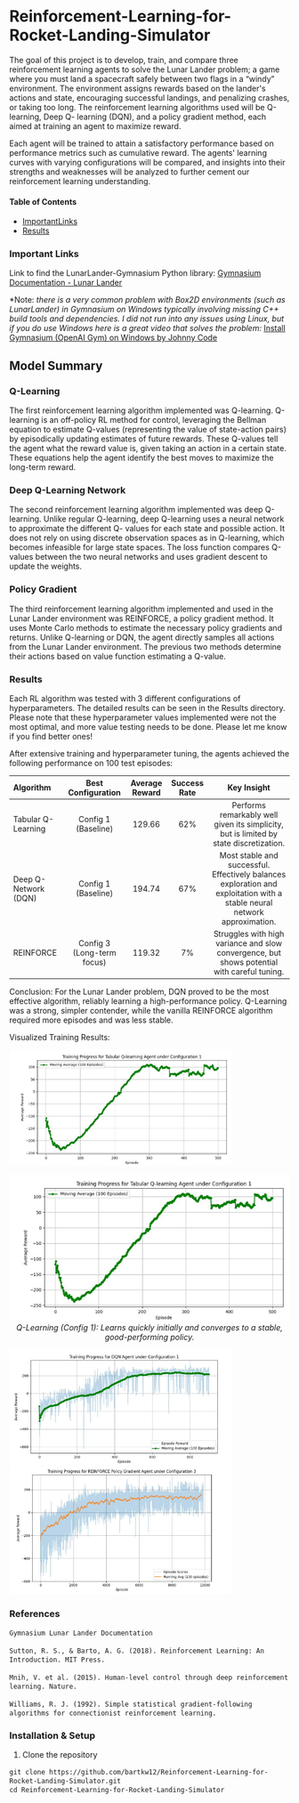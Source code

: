 # Reinforcement-Learning-for-Rocket-Landing-Simulator

The goal of this project is to develop, train, and compare three reinforcement learning
agents to solve the Lunar Lander problem; a game where you must land a spacecraft safely
between two flags in a “windy” environment. The environment assigns rewards based on
the lander's actions and state, encouraging successful landings, and penalizing crashes, or
taking too long. The reinforcement learning algorithms used will be Q-learning, Deep Q-
learning (DQN), and a policy gradient method, each aimed at training an agent to maximize
reward.

Each agent will be trained to attain a satisfactory performance based on performance
metrics such as cumulative reward. The agents' learning curves with varying configurations
will be compared, and insights into their strengths and weaknesses will be analyzed to
further cement our reinforcement learning understanding.

#### Table of Contents

- [ImportantLinks](#ImportantLinks)
- [Results](#Results)


### Important Links

Link to find the LunarLander-Gymnasium Python library:
[Gymnasium Documentation - Lunar Lander](https://gymnasium.farama.org/environments/box2d/lunar_lander/)


*Note: *there is a very common problem with Box2D environments (such as LunarLander) in Gymnasium on Windows typically involving missing C++ build tools and dependencies. 
I did not run into any issues using Linux, but if you do use Windows here is a great video that solves the problem:*
[Install Gymnasium (OpenAI Gym) on Windows by Johnny Code](https://www.youtube.com/watch?v=gMgj4pSHLww)

## Model Summary

### Q-Learning

The first reinforcement learning algorithm implemented was Q-learning. Q-learning is an
off-policy RL method for control, leveraging the Bellman equation to estimate Q-values
(representing the value of state-action pairs) by episodically updating estimates of future
rewards. These Q-values tell the agent what the reward value is, given taking an action in a
certain state. These equations help the agent identify the best moves to maximize the
long-term reward.

### Deep Q-Learning Network

The second reinforcement learning algorithm implemented was deep Q-learning. Unlike
regular Q-learning, deep Q-learning uses a neural network to approximate the different Q-
values for each state and possible action. It does not rely on using discrete observation
spaces as in Q-learning, which becomes infeasible for large state spaces. The loss function
compares Q-values between the two neural networks and uses gradient descent to update
the weights.

### Policy Gradient

The third reinforcement learning algorithm implemented and used in the Lunar Lander
environment was REINFORCE, a policy gradient method. It uses Monte Carlo methods to
estimate the necessary policy gradients and returns. Unlike Q-learning or DQN, the agent
directly samples all actions from the Lunar Lander environment. The previous two
methods determine their actions based on value function estimating a Q-value.

### Results

Each RL algorithm was tested with 3 different configurations of hyperparameters.
The detailed results can be seen in the Results directory. Please note that these hyperparameter
values implemented were not the most optimal, and more value testing needs to be done.
Please let me know if you find better ones!

After extensive training and hyperparameter tuning, the agents achieved the following performance on 100 test episodes:


| Algorithm | Best Configuration | Average Reward | Success Rate |                                      Key Insight                                       |
 | :------- | :------: |:--------------:|:------------:|:--------------------------------------------------------------------------------------:| 
|Tabular Q-Learning | Config 1 (Baseline) | 129.66 |     62%      | Performs remarkably well given its simplicity, but is limited by state discretization. |
| Deep Q-Network (DQN)| Config 1 (Baseline) | 194.74 | 67% | Most stable and successful. Effectively balances exploration and exploitation with a stable neural network approximation. |
| REINFORCE | Config 3 (Long-term focus) | 119.32 | 7% | Struggles with high variance and slow convergence, but shows potential with careful tuning. |

Conclusion: For the Lunar Lander problem, DQN proved to be the most effective algorithm, reliably learning a high-performance policy. 
Q-Learning was a strong, simpler contender, while the vanilla REINFORCE algorithm required more episodes and was less stable.

Visualized Training Results:

<img src="Results/Q-learning_config1.JPG" width="400" />

<center>

![Alt text](Results/Q-learning_config1.JPG "Optional Title")
*Q-Learning (Config 1): Learns quickly initially and converges to a stable, good-performing policy.*
</center>

<img src="Results/DQN_config1.JPG" width="400" />
<img src="Results/Policy_Gradient_REINFORCE_config3.JPG" width="400" />

### References          

    Gymnasium Lunar Lander Documentation

    Sutton, R. S., & Barto, A. G. (2018). Reinforcement Learning: An Introduction. MIT Press.

    Mnih, V. et al. (2015). Human-level control through deep reinforcement learning. Nature.

    Williams, R. J. (1992). Simple statistical gradient-following algorithms for connectionist reinforcement learning.

### Installation & Setup

1) Clone the repository

<bash>

    git clone https://github.com/bartkw12/Reinforcement-Learning-for-Rocket-Landing-Simulator.git
    cd Reinforcement-Learning-for-Rocket-Landing-Simulator

</bash>



